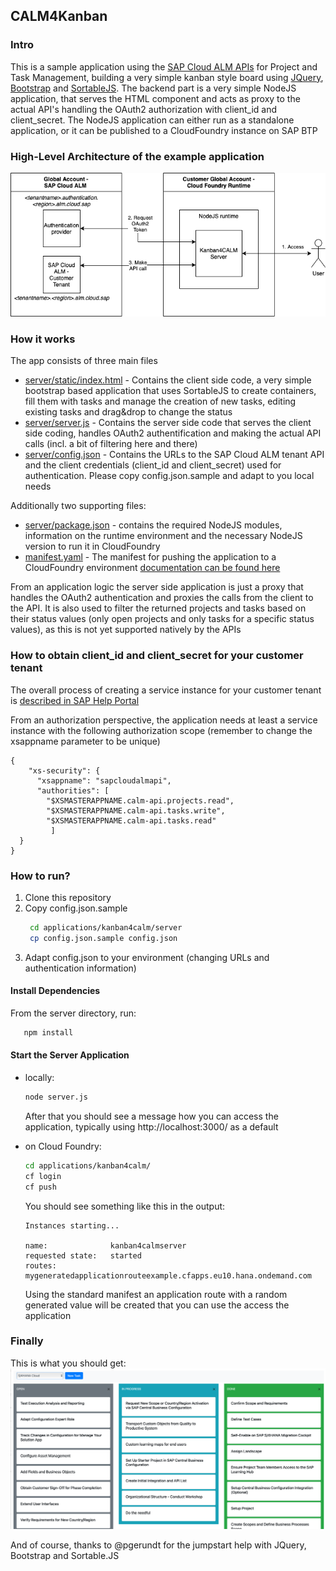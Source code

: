 ## CALM4Kanban

### Intro
This is a sample application using the [SAP Cloud ALM APIs](https://api.sap.com/package/SAPCloudALM/rest) for Project and Task Management, building a very simple kanban style board using [JQuery](https://jquery.com), [Bootstrap](https://getbootstrap.com) and [SortableJS](https://github.com/SortableJS/Sortable).
The backend part is a very simple NodeJS application, that serves the HTML component and acts as proxy to the actual API's handling the OAuth2 authorization with client_id and client_secret. The NodeJS application can either run as a standalone application, or it can be published to a CloudFoundry instance on SAP BTP

### High-Level Architecture of the example application

![High Level Architecture](HL_Architecture.drawio.png)


### How it works

The app consists of three main files
- [server/static/index.html](server/static/index.html) - Contains the client side code, a very simple bootstrap based application that uses SortableJS to create containers, fill them with tasks and manage the creation of new tasks, editing existing tasks and drag&drop to change the status
- [server/server.js](server/server.js) - Contains the server side code that serves the client side coding, handles OAuth2 authentification and making the actual API calls (incl. a bit of filtering here and there)
- [server/config.json](server/config.json) - Contains the URLs to the SAP Cloud ALM tenant API and the client credentials (client_id and client_secret) used for authentication. Please copy config.json.sample and adapt to you local needs

Additionally two supporting files:
- [server/package.json](server/package.json) - contains the required NodeJS modules, information on the runtime environment and the necessary NodeJS version to run it in CloudFoundry
- [manifest.yaml](manifest.yaml) - The manifest for pushing the application to a CloudFoundry environment [documentation can be found here](https://help.sap.com/viewer/6a4563286d06419cb9927ef448c67432/LATEST/en-US/e68e33b67c844689b07abf70e7ca5bc8.html)

From an application logic the server side application is just a proxy that handles the OAuth2 authentication and proxies the calls from the client to the API. It is also used to filter the returned projects and tasks based on their status values (only open projects and only tasks for a specific status values), as this is not yet supported natively by the APIs

### How to obtain client_id and client_secret for your customer tenant

The overall process of creating a service instance for your customer tenant is [described in SAP Help Portal](https://help.sap.com/products/CloudALM/08879d094f3b4de3ac67832f4a56a6de/704b5dc854f549888a238f94015e1eac.html)

From an authorization perspective, the application needs at least a service instance with the following authorization scope (remember to change the xsappname parameter to be unique)

```
{
    "xs-security": {
      "xsappname": "sapcloudalmapi",
      "authorities": [
        "$XSMASTERAPPNAME.calm-api.projects.read", 
        "$XSMASTERAPPNAME.calm-api.tasks.write", 
        "$XSMASTERAPPNAME.calm-api.tasks.read"
         ]
  }
}
```



### How to run?

1. Clone this repository
2. Copy config.json.sample
   ```sh
    cd applications/kanban4calm/server
    cp config.json.sample config.json
    ```
3. Adapt config.json to your environment (changing URLs and authentication information)

#### Install Dependencies

From the server directory, run:

```sh
   npm install
```

#### Start the Server Application

   - locally:
      ```sh
      node server.js
      ```
      After that you should see a message how you can access the application, typically using http://localhost:3000/ as a default

   - on Cloud Foundry:
      ```sh
      cd applications/kanban4calm/
      cf login
      cf push
      ```
      You should see something like this in the output:
      ```
      Instances starting...

      name:              kanban4calmserver
      requested state:   started
      routes:            mygeneratedapplicationrouteexample.cfapps.eu10.hana.ondemand.com
      ```

      Using the standard manifest an application route with a random generated value will be created that you can use the access the application


### Finally

This is what you should get:
![Example Screenshot](ExampleScreenshot.png)

And of course, thanks to @pgerundt for the jumpstart help with JQuery, Bootstrap and Sortable.JS
